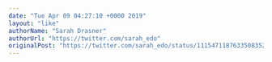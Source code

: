 ```yaml
---
date: "Tue Apr 09 04:27:10 +0000 2019"
layout: "like"
authorName: "Sarah Drasner"
authorUrl: "https://twitter.com/sarah_edo"
originalPost: "https://twitter.com/sarah_edo/status/1115471187633508352"
---
```

